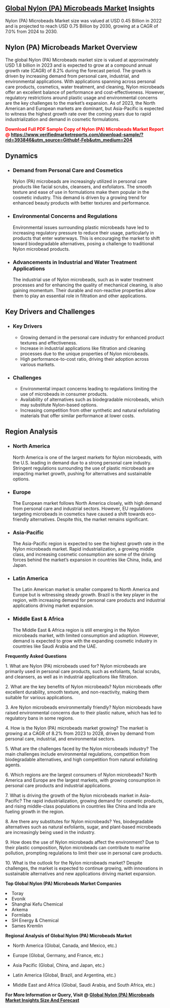 <h2><a href="https://www.verifiedmarketreports.com/download-sample/?rid=393846&amp;utm_source=Githubf&amp;utm_medium=204" target="_blank">Global Nylon (PA) Microbeads Market</a> Insights</h2><p>Nylon (PA) Microbeads Market size was valued at USD 0.45 Billion in 2022 and is projected to reach USD 0.75 Billion by 2030, growing at a CAGR of 7.0% from 2024 to 2030.</p><p> <h2>Nylon (PA) Microbeads Market Overview</h2> <p>The global Nylon (PA) Microbeads market size is valued at approximately USD 1.8 billion in 2023 and is expected to grow at a compound annual growth rate (CAGR) of 8.2% during the forecast period. The growth is driven by increasing demand from personal care, industrial, and environmental applications. With applications spanning across personal care products, cosmetics, water treatment, and cleaning, Nylon microbeads offer an excellent balance of performance and cost-effectiveness. However, regulatory restrictions around plastic usage and environmental concerns are the key challenges to the market’s expansion. As of 2023, the North American and European markets are dominant, but Asia-Pacific is expected to witness the highest growth rate over the coming years due to rapid industrialization and demand in cosmetic formulations.</p> <p><strong><p><span class=""><span style="color: #ff0000;"><strong>Download Full PDF Sample Copy of Nylon (PA) Microbeads Market Report</strong> @ </span><a href="https://www.verifiedmarketreports.com/download-sample/?rid=393846&amp;utm_source=Githubf-Feb&amp;utm_medium=204" target="_blank">https://www.verifiedmarketreports.com/download-sample/?rid=393846&amp;utm_source=Githubf-Feb&amp;utm_medium=204</a></span></p></strong></p> <h2>Dynamics</h2> <ul> <li><h3>Demand from Personal Care and Cosmetics</h3> Nylon (PA) microbeads are increasingly utilized in personal care products like facial scrubs, cleansers, and exfoliators. The smooth texture and ease of use in formulations make them popular in the cosmetic industry. This demand is driven by a growing trend for enhanced beauty products with better textures and performance.</li> <li><h3>Environmental Concerns and Regulations</h3> Environmental issues surrounding plastic microbeads have led to increasing regulatory pressure to reduce their usage, particularly in products that enter waterways. This is encouraging the market to shift toward biodegradable alternatives, posing a challenge to traditional Nylon microbead products.</li> <li><h3>Advancements in Industrial and Water Treatment Applications</h3> The industrial use of Nylon microbeads, such as in water treatment processes and for enhancing the quality of mechanical cleaning, is also gaining momentum. Their durable and non-reactive properties allow them to play an essential role in filtration and other applications.</li> </ul> <h2>Key Drivers and Challenges</h2> <ul> <li><h3>Key Drivers</h3> <ul> <li>Growing demand in the personal care industry for enhanced product textures and effectiveness.</li> <li>Increase in industrial applications like filtration and cleaning processes due to the unique properties of Nylon microbeads.</li> <li>High performance-to-cost ratio, driving their adoption across various markets.</li> </ul> </li> <li><h3>Challenges</h3> <ul> <li>Environmental impact concerns leading to regulations limiting the use of microbeads in consumer products.</li> <li>Availability of alternatives such as biodegradable microbeads, which may substitute Nylon-based options.</li> <li>Increasing competition from other synthetic and natural exfoliating materials that offer similar performance at lower costs.</li> </ul> </li> </ul> <h2>Region Analysis</h2> <ul> <li><h3>North America</h3> North America is one of the largest markets for Nylon microbeads, with the U.S. leading in demand due to a strong personal care industry. Stringent regulations surrounding the use of plastic microbeads are impacting market growth, pushing for alternatives and sustainable options.</li> <li><h3>Europe</h3> The European market follows North America closely, with high demand from personal care and industrial sectors. However, EU regulations targeting microbeads in cosmetics have caused a shift towards eco-friendly alternatives. Despite this, the market remains significant.</li> <li><h3>Asia-Pacific</h3> The Asia-Pacific region is expected to see the highest growth rate in the Nylon microbeads market. Rapid industrialization, a growing middle class, and increasing cosmetic consumption are some of the driving forces behind the market’s expansion in countries like China, India, and Japan.</li> <li><h3>Latin America</h3> The Latin American market is smaller compared to North America and Europe but is witnessing steady growth. Brazil is the key player in the region, with increasing demand for personal care products and industrial applications driving market expansion.</li> <li><h3>Middle East & Africa</h3> The Middle East & Africa region is still emerging in the Nylon microbeads market, with limited consumption and adoption. However, demand is expected to grow with the expanding cosmetic industry in countries like Saudi Arabia and the UAE.</li> </ul> <p><strong>Frequently Asked Questions</strong></p> <p>1. What are Nylon (PA) microbeads used for? Nylon microbeads are primarily used in personal care products, such as exfoliants, facial scrubs, and cleansers, as well as in industrial applications like filtration.</p> <p>2. What are the key benefits of Nylon microbeads? Nylon microbeads offer excellent durability, smooth texture, and non-reactivity, making them suitable for various applications.</p> <p>3. Are Nylon microbeads environmentally friendly? Nylon microbeads have raised environmental concerns due to their plastic nature, which has led to regulatory bans in some regions.</p> <p>4. How is the Nylon (PA) microbeads market growing? The market is growing at a CAGR of 8.2% from 2023 to 2028, driven by demand from personal care, industrial, and environmental sectors.</p> <p>5. What are the challenges faced by the Nylon microbeads industry? The main challenges include environmental regulations, competition from biodegradable alternatives, and high competition from natural exfoliating agents.</p> <p>6. Which regions are the largest consumers of Nylon microbeads? North America and Europe are the largest markets, with growing consumption in personal care products and industrial applications.</p> <p>7. What is driving the growth of the Nylon microbeads market in Asia-Pacific? The rapid industrialization, growing demand for cosmetic products, and rising middle-class populations in countries like China and India are fueling growth in the region.</p> <p>8. Are there any substitutes for Nylon microbeads? Yes, biodegradable alternatives such as natural exfoliants, sugar, and plant-based microbeads are increasingly being used in the industry.</p> <p>9. How does the use of Nylon microbeads affect the environment? Due to their plastic composition, Nylon microbeads can contribute to marine pollution, prompting regulations to limit their use in personal care products.</p> <p>10. What is the outlook for the Nylon microbeads market? Despite challenges, the market is expected to continue growing, with innovations in sustainable alternatives and new applications driving market expansion.</p> </p><p><strong>Top Global Nylon (PA) Microbeads Market Companies</strong></p><div data-test-id=""><p><li>Toray</li><li> Evonik</li><li> Shanghai Kefu Chemical</li><li> Arkema</li><li> Formlabs</li><li> SH Energy & Chemical</li><li> Sames Kremlin</li></p><div><strong>Regional Analysis of&nbsp;Global Nylon (PA) Microbeads Market</strong></div><ul><li dir="ltr"><p dir="ltr">North America&nbsp;(Global, Canada, and Mexico, etc.)</p></li><li dir="ltr"><p dir="ltr">Europe (Global, Germany, and France, etc.)</p></li><li dir="ltr"><p dir="ltr">Asia Pacific&nbsp;(Global, China, and Japan, etc.)</p></li><li dir="ltr"><p dir="ltr">Latin America&nbsp;(Global, Brazil, and Argentina, etc.)</p></li><li dir="ltr">Middle East and Africa&nbsp;(Global, Saudi Arabia, and South Africa, etc.)</li></ul><p><strong>For More Information or Query, Visit @&nbsp;</strong><strong><a href="https://www.verifiedmarketreports.com/product/nylon-pa-microbeads-market/?utm_source=Githubf&amp;utm_medium=204" target="_blank">Global Nylon (PA) Microbeads Market Insights Size And Forecast</a></strong></p></div>
